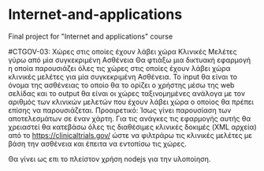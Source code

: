 # Internet-and-applications
Final project for "Internet and applications" course


#CTGOV-03: Χώρες στις οποίες έχουν λάβει χώρα Κλινικές Μελέτες γύρω από μία συγκεκριμένη Ασθένεια 
Θα φτιάξω μια  δικτυακή εφαρμογή η οποία παρουσιάζει όλες τις χώρες στις οποίες έχουν λάβει χώρα κλινικές μελέτες για μία συγκεκριμένη Ασθένεια. Το input θα είναι το όνομα της ασθένειας το οποίο θα το ορίζει ο χρήστης μέσω της web σελίδας και το output θα είναι οι χώρες ταξινομημένες ανάλογα με τον αριθμός των κλινικών μελετών που έχουν λάβει χώρα ο οποίος θα πρέπει επίσης να παρουσιάζεται. 
Προαιρετικό: Ίσως γίνει παρουσίαση των αποτελεσμάτων σε έναν χάρτη.
Για τις ανάγκες τις εφαρμογής αυτής θα χρειαστεί θα κατεβάσω όλες τις διαθέσιμες κλινικές δοκιμές (XML αρχεία) από το https://clinicaltrials.gov/ ώστε  να φιλτράρω τις κλινικές μελέτες με βάση την ασθένεια και έπειτα να εντοπίσω τις χώρες. 

Θα γίνει ως επι το πλείστον χρήση nodejs για την υλοποίηση.
